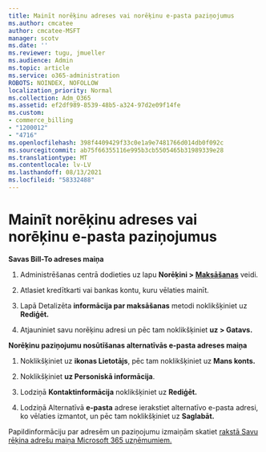 ```yaml
---
title: Mainīt norēķinu adreses vai norēķinu e-pasta paziņojumus
ms.author: cmcatee
author: cmcatee-MSFT
manager: scotv
ms.date: ''
ms.reviewer: tugu, jmueller
ms.audience: Admin
ms.topic: article
ms.service: o365-administration
ROBOTS: NOINDEX, NOFOLLOW
localization_priority: Normal
ms.collection: Adm_O365
ms.assetid: ef2df989-8539-48b5-a324-97d2e09f14fe
ms.custom:
- commerce_billing
- "1200012"
- "4716"
ms.openlocfilehash: 398f4409429f33c0e1a9e7481766d014db0f092c
ms.sourcegitcommit: ab75f66355116e995b3cb5505465b31989339e28
ms.translationtype: MT
ms.contentlocale: lv-LV
ms.lasthandoff: 08/13/2021
ms.locfileid: "58332488"
---
```

# <a name="change-billing-address-or-billing-email-notifications"></a>Mainīt norēķinu adreses vai norēķinu e-pasta paziņojumus

**Savas Bill-To adreses maiņa**

1. Administrēšanas centrā dodieties uz lapu **Norēķini > [Maksāšanas](https://go.microsoft.com/fwlink/p/?linkid=2018806)** veidi.

2. Atlasiet kredītkarti vai bankas kontu, kuru vēlaties mainīt.

3. Lapā Detalizēta **informācija par maksāšanas** metodi noklikšķiniet uz **Rediģēt.**

4. Atjauniniet savu norēķinu adresi un pēc tam noklikšķiniet **uz > Gatavs.**

**Norēķinu paziņojumu nosūtīšanas alternatīvās e-pasta adreses maiņa** 

1. Noklikšķiniet uz **ikonas Lietotājs**, pēc tam noklikšķiniet uz **Mans konts.**

2. Noklikšķiniet **uz Personiskā informācija**.

3. Lodziņā **Kontaktinformācija** noklikšķiniet uz **Rediģēt.**

4. Lodziņā Alternatīvā **e-pasta** adrese ierakstiet alternatīvo e-pasta adresi, ko vēlaties izmantot, un pēc tam noklikšķiniet uz **Saglabāt.**

Papildinformāciju par adresēm un paziņojumu izmaiņām skatiet [rakstā Savu rēķina adrešu maiņa Microsoft 365 uzņēmumiem.](https://docs.microsoft.com/microsoft-365/commerce/billing-and-payments/change-your-billing-addresses)
